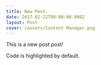 ```yaml
---
title: New Post.
date: 2017-02-22T00:00:00.000Z
layout: Post
cover: /assets/Content Manager.png
---
```


This is a new post post!

Code is highlighted by default.



